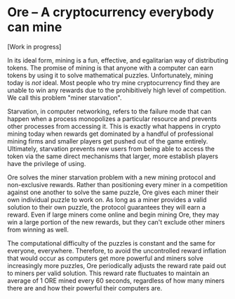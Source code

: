 # Ore – A cryptocurrency everybody can mine

[Work in progress]

In its ideal form, mining is a fun, effective, and egalitarian way of distributing tokens. The promise of mining is that anyone with a computer can earn tokens by using it to solve mathematical puzzles. Unfortunately, mining today is _not_ ideal. Most people who try mine cryptocurrency find they are unable to win any rewards due to the prohibitively high level of competition. We call this problem "miner starvation".

Starvation, in computer networking, refers to the failure mode that can happen when a process monopolizes a particular resource and prevents other processes from accessing it. This is exactly what happens in crypto mining today when rewards get dominated by a handful of professional mining firms and smaller players get pushed out of the game entirely. Ultimately, starvation prevents new users from being able to access the token via the same direct mechanisms that larger, more establish players have the privilege of using.

Ore solves the miner starvation problem with a new mining protocol and non-exclusive rewards. Rather than positioning every miner in a competition against one another to solve the same puzzle, Ore gives each miner their own individual puzzle to work on. As long as a miner provides a valid solution to their own puzzle, the protocol guarantees they will earn a reward. Even if large miners come online and begin mining Ore, they may win a large portion of the new rewards, but they can't exclude other miners from winning as well.

The computational difficulty of the puzzles is constant and the same for everyone, everywhere. Therefore, to avoid the uncontrolled reward inflation that would occur as computers get more powerful and miners solve increasingly more puzzles, Ore periodically adjusts the reward rate paid out to miners per valid solution. This reward rate fluctuates to maintain an average of 1 ORE mined every 60 seconds, regardless of how many miners there are and how their powerful their computers are. 


